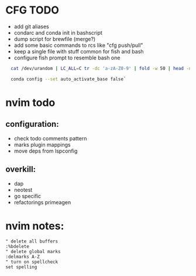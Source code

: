 # CFG TODO
- add git aliases
- condarc and conda init in bashscript
- dump script for brewfile (merge?)
- add some basic commands to rcs like "cfg push/pull"
- keep a single file with stuff common for fish and bash
- configure fish prompt to resemble bash one

```bash
  cat /dev/urandom | LC_ALL=C tr -dc 'a-zA-Z0-9' | fold -w 50 | head -n 1

  conda config --set auto_activate_base false`
```

# nvim todo

## configuration:
- check todo comments pattern
- marks plugin mappings
- move deps from lspconfig

## overkill:
- dap
- neotest
- go specific
- refactorings primeagen

# nvim notes:
```vim
" delete all buffers
:%bdelete
" delete global marks
:delmarks A-Z 
" turn on spellcheck
set spelling
```


